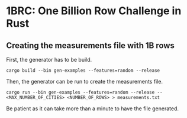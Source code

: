 # 1BRC: One Billion Row Challenge in Rust

## Creating the measurements file with 1B rows

First, the generator has to be build.
```shell
cargo build --bin gen-examples --features=random --release
```

Then, the generator can be run to create the measurements file.
```shell
cargo run --bin gen-examples --features=random --release -- <MAX_NUMBER_OF_CITIES> <NUMBER_OF_ROWS> > measurements.txt
```

Be patient as it can take more than a minute to have the file generated.
